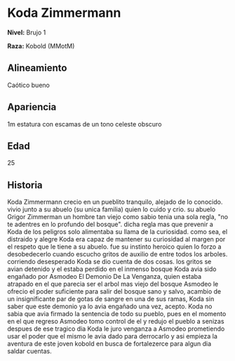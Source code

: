 # Koda Zimmermann

**Nivel:** Brujo 1

**Raza:** Kobold  (MMotM)

## Alineamiento
Caótico bueno

## Apariencia
1m estatura con escamas de un tono celeste obscuro 

## Edad
25

## Historia
Koda Zimmermann crecio en un pueblito tranquilo, alejado de lo conocido.
vivio junto a su abuelo (su unica familia) quien lo cuido y crio.
su abuelo Grigor Zimmerman un hombre tan viejo como sabio tenia una sola regla, "no te adentres en lo profundo del bosque". dicha regla mas que prevenir a Koda de los peligros solo alimentaba su llama de la curiosidad.
como sea, el distraido y alegre Koda era capaz de mantener su curiosidad al margen por el respeto que le tiene a su abuelo.
fue su instinto heroico quien lo forzo a desobedecerlo cuando escucho gritos de auxilio de entre todos los arboles.
corriendo desesperado Koda se dio cuenta de dos cosas. los gritos se avian detenido y el estaba perdido en el inmenso bosque
Koda avia sido engañado por Asmodeo El Demonio De La Venganza, quien estaba atrapado en el que parecia ser el arbol mas viejo del bosque
Asmodeo le ofrecio el poder suficiente para salir del bosque sano y salvo, acambio de un insignificante par de gotas de sangre en una de sus ramas, Koda sin saber que este demonio ya lo avia engañado una vez, acepto.
Koda no sabia que avia firmado la sentencia de todo su pueblo, pues en el momento en el que regreso 
Asmodeo tomo control de el y redujo el pueblo a senizas 
despues de ese tragico dia Koda le juro venganza a Asmodeo
prometiendo usar el poder que el mismo le avia dado para derrocarlo
y asi empieza la aventura de este joven kobold en busca de fortalezerce para algun dia saldar cuentas.

